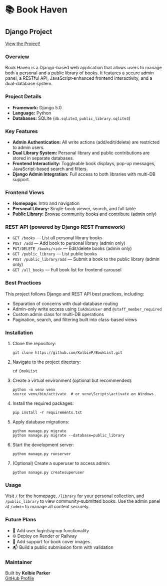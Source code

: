 <h1>📚 Book Haven</h1>

<h2>Django Project</h2>
<p><a href="https://kolbiep.pythonanywhere.com/api/" target="_blank">View the Project!</a></p>
<h3>Overview</h3>
<p>
  Book Haven is a Django-based web application that allows users to manage both a personal and a public library of books.
  It features a secure admin panel, a RESTful API, JavaScript-enhanced frontend interactivity, and a dual-database system.
</p>

<h3>Project Details</h3>
<ul>
  <li><strong>Framework:</strong> Django 5.0</li>
  <li><strong>Language:</strong> Python</li>
  <li><strong>Databases:</strong> SQLite (<code>db.sqlite3</code>, <code>public_library.sqlite3</code>)</li>
</ul>

<h3>Key Features</h3>
<ul>
  <li><strong>Admin Authentication:</strong> All write actions (add/edit/delete) are restricted to admin users.</li>
  <li><strong>Dual Library System:</strong> Personal library and public contributions are stored in separate databases.</li>
  <li><strong>Frontend Interactivity:</strong> Toggleable book displays, pop-up messages, JavaScript-based search and filters.</li>
  <li><strong>Django Admin Integration:</strong> Full access to both libraries with multi-DB support.</li>
</ul>

<h3>Frontend Views</h3>
<ul>
  <li><strong>Homepage:</strong> Intro and navigation</li>
  <li><strong>Personal Library:</strong> Single-book viewer, search, and full table</li>
  <li><strong>Public Library:</strong> Browse community books and contribute (admin only)</li>
</ul>

<h3>REST API (powered by Django REST Framework)</h3>
<ul>
  <li><code>GET /books</code> — List all personal library books</li>
  <li><code>POST /add</code> — Add book to personal library (admin only)</li>
  <li><code>PUT/DELETE /books/&lt;id&gt;</code> — Edit/delete books (admin only)</li>
  <li><code>GET /public_library</code> — List public books</li>
  <li><code>POST /public_library/add</code> — Submit a book to the public library (admin only)</li>
  <li><code>GET /all_books</code> — Full book list for frontend carousel</li>
</ul>

<h3>Best Practices</h3>
<p>This project follows Django and REST API best practices, including:</p>
<ul>
  <li>Separation of concerns with dual-database routing</li>
  <li>Admin-only write access using <code>IsAdminUser</code> and <code>@staff_member_required</code></li>
  <li>Custom admin class for multi-DB operations</li>
  <li>Pagination, search, and filtering built into class-based views</li>
</ul>

<h3>Installation</h3>
<ol>
  <li>Clone the repository:
    <pre><code>git clone https://github.com/KolbieP/BookList.git</code></pre>
  </li>
  <li>Navigate to the project directory:
    <pre><code>cd BookList</code></pre>
  </li>
  <li>Create a virtual environment (optional but recommended):
    <pre><code>python -m venv venv
source venv/bin/activate  # or venv\Scripts\activate on Windows</code></pre>
  </li>
  <li>Install the required packages:
    <pre><code>pip install -r requirements.txt</code></pre>
  </li>
  <li>Apply database migrations:
    <pre><code>python manage.py migrate
python manage.py migrate --database=public_library</code></pre>
  </li>
  <li>Start the development server:
    <pre><code>python manage.py runserver</code></pre>
  </li>
  <li>(Optional) Create a superuser to access admin:
    <pre><code>python manage.py createsuperuser</code></pre>
  </li>
</ol>

<h3>Usage</h3>
<p>
  Visit <code>/</code> for the homepage, <code>/library</code> for your personal collection, and <code>/public_library</code> to view community-submitted books.
  Use the admin panel at <code>/admin</code> to manage all content securely.
</p>

<h3>Future Plans</h3>
<ul>
  <li>🔐 Add user login/signup functionality</li>
  <li>🌐 Deploy on Render or Railway</li>
  <li>📸 Add support for book cover images</li>
  <li>📬 Build a public submission form with validation</li>
</ul>

<h3>Maintainer</h3>
<p>
  Built by <strong>Kolbie Parker</strong>  
  <br>
  <a href="https://github.com/KolbieP" target="_blank">GitHub Profile</a>
</p>

